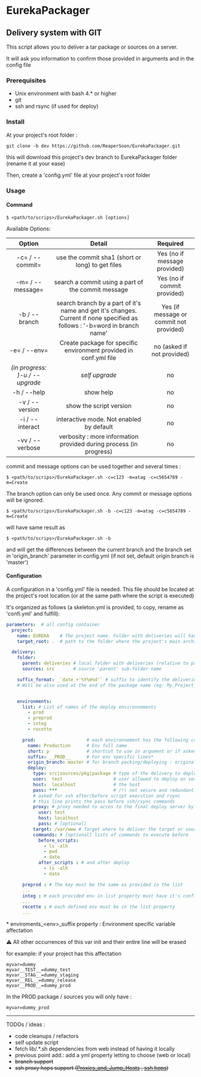# EurekaPackager

## Delivery system with GIT

This script allows you to deliver a tar package or sources on a server.

It will ask you information to confirm those provided in arguments and in the config file

### Prerequisites

- Unix environment with bash 4.* or higher
- git
- ssh and rsync (if used for deploy)

### Install

At your project's root folder :

    git clone -b dev https://github.com/ReaperSoon/EurekaPackager.git

this will download this project's dev branch to EurekaPackager folder (rename it at your ease)

Then, create a 'config.yml' file at your project's root folder

### Usage

#### Command

    $ <path/to/scrips>/EurekaPackager.sh [options]

Available Options:


|                     Option                     	|                               Detail                              	|          Required          	            |
|:----------------------------------------------:	|:-----------------------------------------------------------------:	|:--------------------------:	            |
| -c= / --commit=<SHA1 commit>                     	| use the commit sha1 (short or long) to get files                      |             Yes (no if message provided) 	|
| -m= / --message=<message to search in a commit > 	| search a commit using a part of the commit message                	|             Yes (no if commit provided)   |
| -b / --branch                                  	| search branch by a part of it's name and get it's changes. Current if none specified as follows : '-b=word in branch name'            |             Yes (if message or commit not provided) |
| -e= / --env=<env short or full name>             	| Create package for specific environment provided in conf.yml file 	|             no (asked if not provided)    |
| *(in progress: )-u / --upgrade*               	| *self upgrade*                                                      	|             no             	            |
| -h / --help                                     	| show help                                                         	|             no             	            |
| -v / --version                                  	| show the script version                                           	|             no             	            |
| -i / --interact                                  	| interactive mode. Not enabled by default                              |             no             	            |
| -vv / --verbose                                  	| verbosity : more information provided during process (in progress)    |             no             	            |

commit and message options can be used together and several times :

    $ <path/to/scrips>/EurekaPackager.sh -c=c123 -m=atag -c=c5654789 -m=Create

The branch option can only be used once. Any commit or message options will be ignored.

    $ <path/to/scrips>/EurekaPackager.sh -b -c=c123 -m=atag -c=c5654789 -m=Create

will have same result as

    $ <path/to/scrips>/EurekaPackager.sh -b

and will get the differences between the current branch
and the branch set in 'origin_branch' parameter in config.yml
(if not set, default origin branch is 'master')

#### Configuration

A configuration in a 'config.yml' file is needed.
This file should be located at the project's root location
(or at the same path where the script is executed)

It's organized as follows (a skeleton.yml is provided, to copy, rename as 'confi.yml' and fulfill):

```yaml
parameters:  # all config container
  project:
    name: EUREKA    # The project name. Folder with deliveries will have this name
    target_root: .  # path to the folder where the project's main architecture is located and you want to deliver. '.' if is in the same directory

  delivery:
    folder:
      parent: deliveries # local folder with deliveries (relative to path where the script is executed)
      sources: src       # source 'parent' sub-folder name

    suffix_format: _`date +'%Y%m%d'` # suffix to identify the deliveries
    # Will be also used at the end of the package name (eg: My_Project_yyyymmdd.tar.gz)


    environments:
      list: # List of names of the deploy environnements
        - prod
        - preprod
        - integ
        - recette

      prod:                   # each environnement has the following config
        name: Production      # Env full name
        short: p              # shortcut to use in argument or if asked
        suffix: __PROD__      # For env specific lines*
        origin_branch: master # for branch packing/deploying : original branch to get differences from. 'master' branch by default
        deploy:
          type: src|sources/pkg|package # type of the delivery to deploy
          user:  test                   # user allowed to deploy on server
          host:  localhost              # the host
          pass: ***                     # /!\ not secure and redundant. Use ssh keys instead
          # asked for ssh after/before script execution and rsync
          # this line prints the pass before ssh/rsync commands
          proxy: # proxy needed to acces to the final deploy server by an ssh hop
            user: test
            host: localhost
            pass: # [optional]
          target: /var/www # Target where to deliver the target or sources
          commands: # [optional] lists of commands to execute before
            before_scripts:
              - ls -alh
              - pwd
              - date
            after_scripts : # and after deploy
              - ls -alh
              - date

      preprod : # The key must be the same as provided in the list
      ...
      integ : # each provided env in list property must have it's config
      ...
      recette : # each defined env must be in the list property
      ...
```

\* enviroments_\<env>_suffix property : Environment specific variable affectation

:warning: All other occurrences of this var init and their entire line will be erased

for example: if your project has this affectation

    myvar=dummy
    myvar__TEST__=dummy_test
    myvar__STAG__=dummy_staging
    myvar__REL__=dummy_release
    myvar__PROD__=dummy_prod

In the PROD package / sources you will only have :

    myvar=dummy_prod

---

TODOs / ideas :
- code cleanups / refactors
- self update script
- fetch lib/.*.sh dependencies from web instead of having it locally
- previous point add.: add a yml property letting to choose (web or local)
- ~~branch support~~
- ~~ssh proxy hops support ([Proxies_and_Jump_Hosts](https://en.wikibooks.org/wiki/OpenSSH/Cookbook/Proxies_and_Jump_Hosts) , [ssh hops](https://sellarafaeli.wordpress.com/2014/03/24/copy-local-files-into-remote-server-through-n1-ssh-hops/))~~
